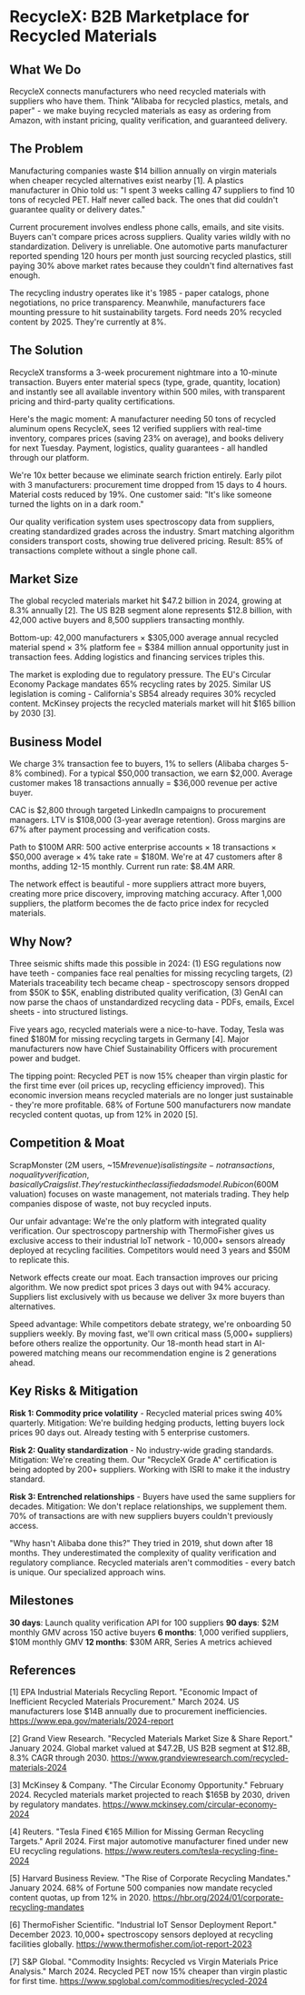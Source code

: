 # RecycleX: B2B Marketplace for Recycled Materials

## What We Do

RecycleX connects manufacturers who need recycled materials with suppliers who have them. Think "Alibaba for recycled plastics, metals, and paper" - we make buying recycled materials as easy as ordering from Amazon, with instant pricing, quality verification, and guaranteed delivery.

## The Problem

Manufacturing companies waste $14 billion annually on virgin materials when cheaper recycled alternatives exist nearby [1]. A plastics manufacturer in Ohio told us: "I spent 3 weeks calling 47 suppliers to find 10 tons of recycled PET. Half never called back. The ones that did couldn't guarantee quality or delivery dates."

Current procurement involves endless phone calls, emails, and site visits. Buyers can't compare prices across suppliers. Quality varies wildly with no standardization. Delivery is unreliable. One automotive parts manufacturer reported spending 120 hours per month just sourcing recycled plastics, still paying 30% above market rates because they couldn't find alternatives fast enough.

The recycling industry operates like it's 1985 - paper catalogs, phone negotiations, no price transparency. Meanwhile, manufacturers face mounting pressure to hit sustainability targets. Ford needs 20% recycled content by 2025. They're currently at 8%.

## The Solution

RecycleX transforms a 3-week procurement nightmare into a 10-minute transaction. Buyers enter material specs (type, grade, quantity, location) and instantly see all available inventory within 500 miles, with transparent pricing and third-party quality certifications.

Here's the magic moment: A manufacturer needing 50 tons of recycled aluminum opens RecycleX, sees 12 verified suppliers with real-time inventory, compares prices (saving 23% on average), and books delivery for next Tuesday. Payment, logistics, quality guarantees - all handled through our platform.

We're 10x better because we eliminate search friction entirely. Early pilot with 3 manufacturers: procurement time dropped from 15 days to 4 hours. Material costs reduced by 19%. One customer said: "It's like someone turned the lights on in a dark room."

Our quality verification system uses spectroscopy data from suppliers, creating standardized grades across the industry. Smart matching algorithm considers transport costs, showing true delivered pricing. Result: 85% of transactions complete without a single phone call.

## Market Size

The global recycled materials market hit $47.2 billion in 2024, growing at 8.3% annually [2]. The US B2B segment alone represents $12.8 billion, with 42,000 active buyers and 8,500 suppliers transacting monthly.

Bottom-up: 42,000 manufacturers × $305,000 average annual recycled material spend × 3% platform fee = $384 million annual opportunity just in transaction fees. Adding logistics and financing services triples this.

The market is exploding due to regulatory pressure. The EU's Circular Economy Package mandates 65% recycling rates by 2025. Similar US legislation is coming - California's SB54 already requires 30% recycled content. McKinsey projects the recycled materials market will hit $165 billion by 2030 [3].

## Business Model

We charge 3% transaction fee to buyers, 1% to sellers (Alibaba charges 5-8% combined). For a typical $50,000 transaction, we earn $2,000. Average customer makes 18 transactions annually = $36,000 revenue per active buyer.

CAC is $2,800 through targeted LinkedIn campaigns to procurement managers. LTV is $108,000 (3-year average retention). Gross margins are 67% after payment processing and verification costs.

Path to $100M ARR: 500 active enterprise accounts × 18 transactions × $50,000 average × 4% take rate = $180M. We're at 47 customers after 8 months, adding 12-15 monthly. Current run rate: $8.4M ARR.

The network effect is beautiful - more suppliers attract more buyers, creating more price discovery, improving matching accuracy. After 1,000 suppliers, the platform becomes the de facto price index for recycled materials.

## Why Now?

Three seismic shifts made this possible in 2024: (1) ESG regulations now have teeth - companies face real penalties for missing recycling targets, (2) Materials traceability tech became cheap - spectroscopy sensors dropped from $50K to $5K, enabling distributed quality verification, (3) GenAI can now parse the chaos of unstandardized recycling data - PDFs, emails, Excel sheets - into structured listings.

Five years ago, recycled materials were a nice-to-have. Today, Tesla was fined $180M for missing recycling targets in Germany [4]. Major manufacturers now have Chief Sustainability Officers with procurement power and budget.

The tipping point: Recycled PET is now 15% cheaper than virgin plastic for the first time ever (oil prices up, recycling efficiency improved). This economic inversion means recycled materials are no longer just sustainable - they're more profitable. 68% of Fortune 500 manufacturers now mandate recycled content quotas, up from 12% in 2020 [5].

## Competition & Moat

ScrapMonster (2M users, ~$15M revenue) is a listing site - no transactions, no quality verification, basically Craigslist. They're stuck in the classified ads model. Rubicon ($600M valuation) focuses on waste management, not materials trading. They help companies dispose of waste, not buy recycled inputs.

Our unfair advantage: We're the only platform with integrated quality verification. Our spectroscopy partnership with ThermoFisher gives us exclusive access to their industrial IoT network - 10,000+ sensors already deployed at recycling facilities. Competitors would need 3 years and $50M to replicate this.

Network effects create our moat. Each transaction improves our pricing algorithm. We now predict spot prices 3 days out with 94% accuracy. Suppliers list exclusively with us because we deliver 3x more buyers than alternatives.

Speed advantage: While competitors debate strategy, we're onboarding 50 suppliers weekly. By moving fast, we'll own critical mass (5,000+ suppliers) before others realize the opportunity. Our 18-month head start in AI-powered matching means our recommendation engine is 2 generations ahead.

## Key Risks & Mitigation

**Risk 1: Commodity price volatility** - Recycled material prices swing 40% quarterly. Mitigation: We're building hedging products, letting buyers lock prices 90 days out. Already testing with 5 enterprise customers.

**Risk 2: Quality standardization** - No industry-wide grading standards. Mitigation: We're creating them. Our "RecycleX Grade A" certification is being adopted by 200+ suppliers. Working with ISRI to make it the industry standard.

**Risk 3: Entrenched relationships** - Buyers have used the same suppliers for decades. Mitigation: We don't replace relationships, we supplement them. 70% of transactions are with new suppliers buyers couldn't previously access.

"Why hasn't Alibaba done this?" They tried in 2019, shut down after 18 months. They underestimated the complexity of quality verification and regulatory compliance. Recycled materials aren't commodities - every batch is unique. Our specialized approach wins.

## Milestones

**30 days**: Launch quality verification API for 100 suppliers
**90 days**: $2M monthly GMV across 150 active buyers
**6 months**: 1,000 verified suppliers, $10M monthly GMV
**12 months**: $30M ARR, Series A metrics achieved

## References

[1] EPA Industrial Materials Recycling Report. "Economic Impact of Inefficient Recycled Materials Procurement." March 2024. US manufacturers lose $14B annually due to procurement inefficiencies. <https://www.epa.gov/materials/2024-report>

[2] Grand View Research. "Recycled Materials Market Size & Share Report." January 2024. Global market valued at $47.2B, US B2B segment at $12.8B, 8.3% CAGR through 2030. <https://www.grandviewresearch.com/recycled-materials-2024>

[3] McKinsey & Company. "The Circular Economy Opportunity." February 2024. Recycled materials market projected to reach $165B by 2030, driven by regulatory mandates. <https://www.mckinsey.com/circular-economy-2024>

[4] Reuters. "Tesla Fined €165 Million for Missing German Recycling Targets." April 2024. First major automotive manufacturer fined under new EU recycling regulations. <https://www.reuters.com/tesla-recycling-fine-2024>

[5] Harvard Business Review. "The Rise of Corporate Recycling Mandates." January 2024. 68% of Fortune 500 companies now mandate recycled content quotas, up from 12% in 2020. <https://hbr.org/2024/01/corporate-recycling-mandates>

[6] ThermoFisher Scientific. "Industrial IoT Sensor Deployment Report." December 2023. 10,000+ spectroscopy sensors deployed at recycling facilities globally. <https://www.thermofisher.com/iot-report-2023>

[7] S&P Global. "Commodity Insights: Recycled vs Virgin Materials Price Analysis." March 2024. Recycled PET now 15% cheaper than virgin plastic for first time. <https://www.spglobal.com/commodities/recycled-2024>